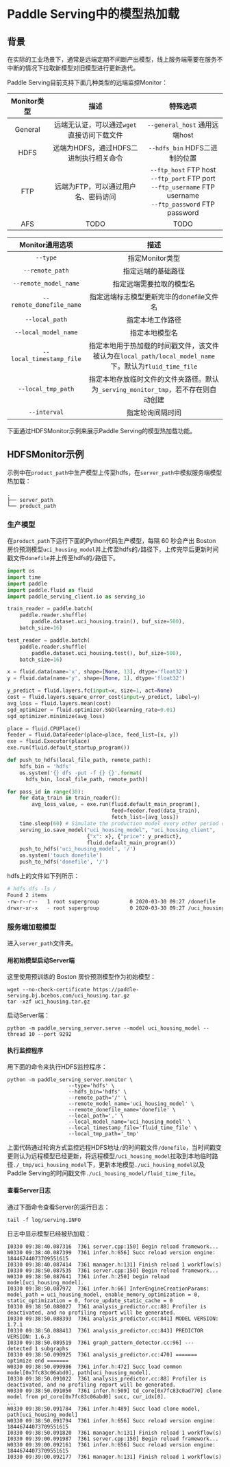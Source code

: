 # Paddle Serving中的模型热加载

## 背景

在实际的工业场景下，通常是远端定期不间断产出模型，线上服务端需要在服务不中断的情况下拉取新模型对旧模型进行更新迭代。

Paddle Serving目前支持下面几种类型的远端监控Monitor：

| Monitor类型 |                    描述                    |                           特殊选项                           |
| :---------: | :----------------------------------------: | :----------------------------------------------------------: |
|   General   | 远端无认证，可以通过`wget`直接访问下载文件 |                `--general_host` 通用远端host                 |
|    HDFS     |   远端为HDFS，通过HDFS二进制执行相关命令   |                `--hdfs_bin` HDFS二进制的位置                 |
|     FTP     |    远端为FTP，可以通过用户名、密码访问     | `--ftp_host` FTP host<br>`--ftp_port` FTP port<br>`--ftp_username` FTP username<br>`--ftp_password` FTP password |
|     AFS     |                    TODO                    |                             TODO                             |

|     Monitor通用选项      |                             描述                             |
| :----------------------: | :----------------------------------------------------------: |
|         `--type`         |                       指定Monitor类型                        |
|     `--remote_path`      |                      指定远端的基础路径                      |
|  `--remote_model_name`   |                   指定远端需要拉取的模型名                   |
| `--remote_donefile_name` |           指定远端标志模型更新完毕的donefile文件名           |
|      `--local_path`      |                       指定本地工作路径                       |
|   `--local_model_name`   |                        指定本地模型名                        |
| `--local_timestamp_file` | 指定本地用于热加载的时间戳文件，该文件被认为在`local_path/local_model_name`下。默认为`fluid_time_file` |
|    `--local_tmp_path`    | 指定本地存放临时文件的文件夹路径。默认为`_serving_monitor_tmp`，若不存在则自动创建 |
|       `--interval`       |                       指定轮询间隔时间                       |

下面通过HDFSMonitor示例来展示Paddle Serving的模型热加载功能。

## HDFSMonitor示例

示例中在`product_path`中生产模型上传至hdfs，在`server_path`中模拟服务端模型热加载：

```shell
.
├── server_path
└── product_path
```

### 生产模型

在`product_path`下运行下面的Python代码生产模型，每隔 60 秒会产出 Boston 房价预测模型`uci_housing_model`并上传至hdfs的`/`路径下，上传完毕后更新时间戳文件`donefile`并上传至hdfs的`/`路径下。

```python
import os
import time
import paddle
import paddle.fluid as fluid
import paddle_serving_client.io as serving_io

train_reader = paddle.batch(
    paddle.reader.shuffle(
        paddle.dataset.uci_housing.train(), buf_size=500),
    batch_size=16)

test_reader = paddle.batch(
    paddle.reader.shuffle(
        paddle.dataset.uci_housing.test(), buf_size=500),
    batch_size=16)

x = fluid.data(name='x', shape=[None, 13], dtype='float32')
y = fluid.data(name='y', shape=[None, 1], dtype='float32')

y_predict = fluid.layers.fc(input=x, size=1, act=None)
cost = fluid.layers.square_error_cost(input=y_predict, label=y)
avg_loss = fluid.layers.mean(cost)
sgd_optimizer = fluid.optimizer.SGD(learning_rate=0.01)
sgd_optimizer.minimize(avg_loss)

place = fluid.CPUPlace()
feeder = fluid.DataFeeder(place=place, feed_list=[x, y])
exe = fluid.Executor(place)
exe.run(fluid.default_startup_program())

def push_to_hdfs(local_file_path, remote_path):
    hdfs_bin = 'hdfs'
    os.system('{} dfs -put -f {} {}'.format(
      hdfs_bin, local_file_path, remote_path))

for pass_id in range(30):
    for data_train in train_reader():
        avg_loss_value, = exe.run(fluid.default_main_program(),
                                  feed=feeder.feed(data_train),
                                  fetch_list=[avg_loss])
    time.sleep(60) # Simulate the production model every other period of time
    serving_io.save_model("uci_housing_model", "uci_housing_client",
                          {"x": x}, {"price": y_predict},
                          fluid.default_main_program())
    push_to_hdfs('uci_housing_model', '/')
    os.system('touch donefile')
    push_to_hdfs('donefile', '/')
```

hdfs上的文件如下列所示：

```bash
# hdfs dfs -ls /
Found 2 items
-rw-r--r--   1 root supergroup          0 2020-03-30 09:27 /donefile
drwxr-xr-x   - root supergroup          0 2020-03-30 09:27 /uci_housing_model
```

### 服务端加载模型

进入`server_path`文件夹。

#### 用初始模型启动Server端

这里使用预训练的 Boston 房价预测模型作为初始模型：

```shell
wget --no-check-certificate https://paddle-serving.bj.bcebos.com/uci_housing.tar.gz
tar -xzf uci_housing.tar.gz
```

启动Server端：

```shell
python -m paddle_serving_server.serve --model uci_housing_model --thread 10 --port 9292
```

#### 执行监控程序

用下面的命令来执行HDFS监控程序：

```shell
python -m paddle_serving_server.monitor \
					--type='hdfs' \
					--hdfs_bin='hdfs' \
					--remote_path='/' \
					--remote_model_name='uci_housing_model' \
					--remote_donefile_name='donefile' \
					--local_path='.' \
					--local_model_name='uci_housing_model' \
					--local_timestamp_file='fluid_time_file' \
					--local_tmp_path='_tmp'
```

上面代码通过轮询方式监控远程HDFS地址`/`的时间戳文件`/donefile`，当时间戳变更则认为远程模型已经更新，将远程模型`/uci_housing_model`拉取到本地临时路径`./_tmp/uci_housing_model`下，更新本地模型`./uci_housing_model`以及Paddle Serving的时间戳文件`./uci_housing_model/fluid_time_file`。

#### 查看Server日志

通过下面命令查看Server的运行日志：

```shell
tail -f log/serving.INFO
```

日志中显示模型已经被热加载：

```shell
I0330 09:38:40.087316  7361 server.cpp:150] Begin reload framework...
W0330 09:38:40.087399  7361 infer.h:656] Succ reload version engine: 18446744073709551615
I0330 09:38:40.087414  7361 manager.h:131] Finish reload 1 workflow(s)
I0330 09:38:50.087535  7361 server.cpp:150] Begin reload framework...
W0330 09:38:50.087641  7361 infer.h:250] begin reload model[uci_housing_model].
I0330 09:38:50.087972  7361 infer.h:66] InferEngineCreationParams: model_path = uci_housing_model, enable_memory_optimization = 0, static_optimization = 0, force_update_static_cache = 0
I0330 09:38:50.088027  7361 analysis_predictor.cc:88] Profiler is deactivated, and no profiling report will be generated.
I0330 09:38:50.088393  7361 analysis_predictor.cc:841] MODEL VERSION: 1.7.1
I0330 09:38:50.088413  7361 analysis_predictor.cc:843] PREDICTOR VERSION: 1.6.3
I0330 09:38:50.089519  7361 graph_pattern_detector.cc:96] ---  detected 1 subgraphs
I0330 09:38:50.090925  7361 analysis_predictor.cc:470] ======= optimize end =======
W0330 09:38:50.090986  7361 infer.h:472] Succ load common model[0x7fc83c06abd0], path[uci_housing_model].
I0330 09:38:50.091022  7361 analysis_predictor.cc:88] Profiler is deactivated, and no profiling report will be generated.
W0330 09:38:50.091050  7361 infer.h:509] td_core[0x7fc83c0ad770] clone model from pd_core[0x7fc83c06abd0] succ, cur_idx[0].
...
W0330 09:38:50.091784  7361 infer.h:489] Succ load clone model, path[uci_housing_model]
W0330 09:38:50.091794  7361 infer.h:656] Succ reload version engine: 18446744073709551615
I0330 09:38:50.091820  7361 manager.h:131] Finish reload 1 workflow(s)
I0330 09:39:00.091987  7361 server.cpp:150] Begin reload framework...
W0330 09:39:00.092161  7361 infer.h:656] Succ reload version engine: 18446744073709551615
I0330 09:39:00.092177  7361 manager.h:131] Finish reload 1 workflow(s)
```
